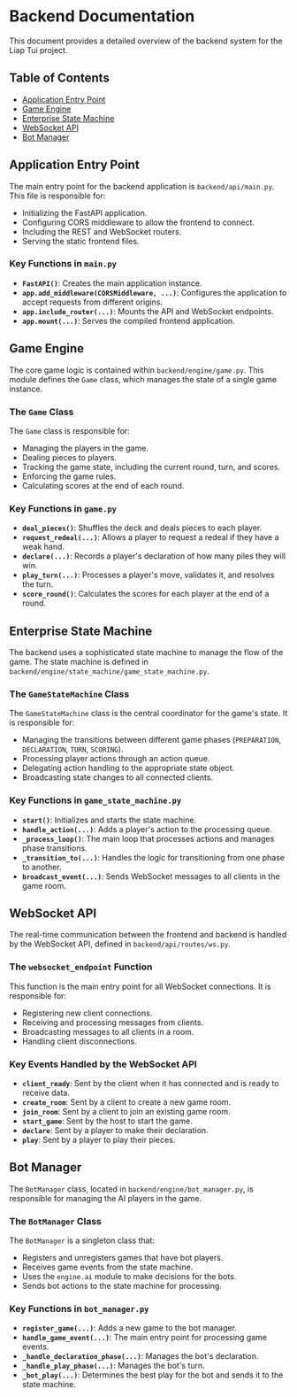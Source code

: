 # Backend Documentation

This document provides a detailed overview of the backend system for the Liap Tui project.

## Table of Contents

*   [Application Entry Point](#application-entry-point)
*   [Game Engine](#game-engine)
*   [Enterprise State Machine](#enterprise-state-machine)
*   [WebSocket API](#websocket-api)
*   [Bot Manager](#bot-manager)

## Application Entry Point

The main entry point for the backend application is `backend/api/main.py`. This file is responsible for:

*   Initializing the FastAPI application.
*   Configuring CORS middleware to allow the frontend to connect.
*   Including the REST and WebSocket routers.
*   Serving the static frontend files.

### Key Functions in `main.py`

*   **`FastAPI()`**: Creates the main application instance.
*   **`app.add_middleware(CORSMiddleware, ...)`**: Configures the application to accept requests from different origins.
*   **`app.include_router(...)`**: Mounts the API and WebSocket endpoints.
*   **`app.mount(...)`**: Serves the compiled frontend application.

## Game Engine

The core game logic is contained within `backend/engine/game.py`. This module defines the `Game` class, which manages the state of a single game instance.

### The `Game` Class

The `Game` class is responsible for:

*   Managing the players in the game.
*   Dealing pieces to players.
*   Tracking the game state, including the current round, turn, and scores.
*   Enforcing the game rules.
*   Calculating scores at the end of each round.

### Key Functions in `game.py`

*   **`deal_pieces()`**: Shuffles the deck and deals pieces to each player.
*   **`request_redeal(...)`**: Allows a player to request a redeal if they have a weak hand.
*   **`declare(...)`**: Records a player's declaration of how many piles they will win.
*   **`play_turn(...)`**: Processes a player's move, validates it, and resolves the turn.
*   **`score_round()`**: Calculates the scores for each player at the end of a round.

## Enterprise State Machine

The backend uses a sophisticated state machine to manage the flow of the game. The state machine is defined in `backend/engine/state_machine/game_state_machine.py`.

### The `GameStateMachine` Class

The `GameStateMachine` class is the central coordinator for the game's state. It is responsible for:

*   Managing the transitions between different game phases (`PREPARATION`, `DECLARATION`, `TURN`, `SCORING`).
*   Processing player actions through an action queue.
*   Delegating action handling to the appropriate state object.
*   Broadcasting state changes to all connected clients.

### Key Functions in `game_state_machine.py`

*   **`start()`**: Initializes and starts the state machine.
*   **`handle_action(...)`**: Adds a player's action to the processing queue.
*   **`_process_loop()`**: The main loop that processes actions and manages phase transitions.
*   **`_transition_to(...)`**: Handles the logic for transitioning from one phase to another.
*   **`broadcast_event(...)`**: Sends WebSocket messages to all clients in the game room.

## WebSocket API

The real-time communication between the frontend and backend is handled by the WebSocket API, defined in `backend/api/routes/ws.py`.

### The `websocket_endpoint` Function

This function is the main entry point for all WebSocket connections. It is responsible for:

*   Registering new client connections.
*   Receiving and processing messages from clients.
*   Broadcasting messages to all clients in a room.
*   Handling client disconnections.

### Key Events Handled by the WebSocket API

*   **`client_ready`**: Sent by the client when it has connected and is ready to receive data.
*   **`create_room`**: Sent by a client to create a new game room.
*   **`join_room`**: Sent by a client to join an existing game room.
*   **`start_game`**: Sent by the host to start the game.
*   **`declare`**: Sent by a player to make their declaration.
*   **`play`**: Sent by a player to play their pieces.

## Bot Manager

The `BotManager` class, located in `backend/engine/bot_manager.py`, is responsible for managing the AI players in the game.

### The `BotManager` Class

The `BotManager` is a singleton class that:

*   Registers and unregisters games that have bot players.
*   Receives game events from the state machine.
*   Uses the `engine.ai` module to make decisions for the bots.
*   Sends bot actions to the state machine for processing.

### Key Functions in `bot_manager.py`

*   **`register_game(...)`**: Adds a new game to the bot manager.
*   **`handle_game_event(...)`**: The main entry point for processing game events.
*   **`_handle_declaration_phase(...)`**: Manages the bot's declaration.
*   **`_handle_play_phase(...)`**: Manages the bot's turn.
*   **`_bot_play(...)`**: Determines the best play for the bot and sends it to the state machine.